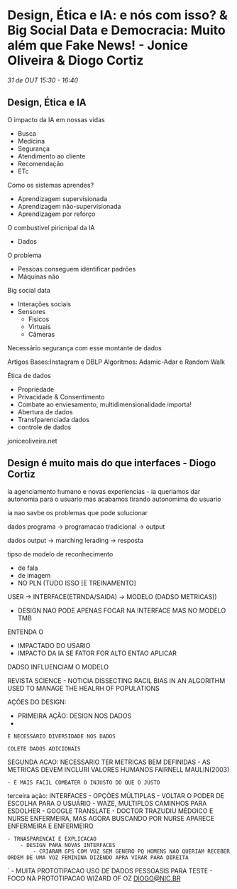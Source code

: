 
# Design, Ética e IA: e nós com isso? & Big Social Data e Democracia: Muito além que Fake News! - Jonice Oliveira & Diogo Cortiz
_31 de OUT 15:30 - 16:40_

## Design, Ética e IA

O impacto da IA em nossas vidas
* Busca
* Medicina
* Segurança
* Atendimento ao cliente
* Recomendação
* ETc

Como os sistemas aprendes?
* Aprendizagem supervisionada
* Aprendizagem não-supervisionada
* Aprendizagem por reforço

O combustivel piricnipal da IA
* Dados

O problema
* Pessoas conseguem identificar padrões
* Máquinas não

Big social data
* Interações sociais
* Sensores
    * Fisicos
    * Virtuais
    * Câmeras

Necessário segurança com esse montante de dados

Artigos
Bases:Instagram e DBLP
Algoritmos: Adamic-Adar e Random Walk


Ética de dados
* Propriedade
* Privacidade & Consentimento
* Combate ao enviesamento, multidimensionalidade importa!
* Abertura de dados
* Transfparenciada dados
* controle de dados

joniceoliveira.net

## Design é muito mais do que interfaces - Diogo Cortiz

ia agenciamento humano e novas experiencias
    -   ia queriamos dar autonomia para o usuario mas acabamos tirando autonomima do usuario

ia nao savbe os problemas que pode solucionar

dados programa -> programacao tradicional -> output

dados output -> marching lerading -> resposta

tipso de modelo de reconhecimento
 - de fala
 - de imagem
 - NO PLN
(TUDO ISSO [E TREINAMENTO]


USER -> INTERFACE(ETRNDA/SAIDA) -> MODELO (DADSO METRICAS))
- DESIGN NAO PODE APENAS FOCAR NA INTERFACE MAS NO MODELO TMB


ENTENDA O 
- IMPACTADO DO USARIO
- IMPACTO DA IA
SE FATOR FOR ALTO ENTAO APLICAR 

DADSO INFLUENCIAM O MODELO

REVISTA SCIENCE - NOTICIA DISSECTING RACIL BIAS IN AN ALGORITHM USED TO MANAGE THE HEALRH OF POPULATIONS

AÇÕES DO DESIGN:
- PRIMEIRA AÇÃO: DESIGN NOS DADOS
- 

    É NECESSÁRIO DIVERSIDADE NOS DADOS

    COLETE DADOS ADICIONAIS
SEGUNDA ACAO: NECESSARIO TER METRICAS BEM DEFINIDAS
    - AS METRICAS DEVEM INCLURI VALORES HUMANOS
    FAIRNELL MAULIN(2003)

    - É MAIS FACIL COMBATER O INJUSTO DO QUE O JUSTO


terceira ação: INTERFACES
    - OPÇÕES MÚLTIPLAS
        - VOLTAR O PODER DE ESCOLHA PARA O USUÁRIO
            -   WAZE, MULTIPLOS CAMINHOS PARA ESDOLHER
            - GOOGLE TRANSLATE - DOCTOR TRAZUDIU MÉDOICO E NURSE ENFERMEIRA, MAS AGORA BUSCANDO POR NURSE APARECE ENFERMEIRA E ENFERMEIRO

    - TRNASPARENCAI E EXPLICACAO
        - DESIGN PARA NOVAS INTERFACES
            - CRIARAM GPS COM VOZ SEM GENERO PQ HOMENS NAO QUERIAM RECEBER ORDEM DE UMA VOZ FEMININA DIZENDO APRA VIRAR PARA DIREITA
`   - MUITA PROTOTIPACAO USO DE DADOS PESSOASIS PARA TESTE 
    - FOCO NA PROTOTIPACAO WIZARD OF OZ
    DIOGO@NIC.BR